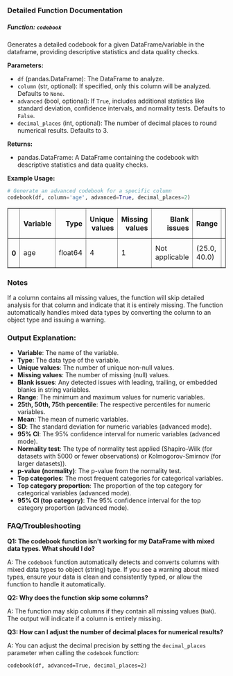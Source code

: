 
### Detailed Function Documentation

##### Function: `codebook`

Generates a detailed codebook for a given DataFrame/variable in the dataframe, providing descriptive statistics and data quality checks.

**Parameters:**
- `df` (pandas.DataFrame): The DataFrame to analyze.
- `column` (str, optional): If specified, only this column will be analyzed. Defaults to `None`.
- `advanced` (bool, optional): If `True`, includes additional statistics like standard deviation, confidence intervals, and normality tests. Defaults to `False`.
- `decimal_places` (int, optional): The number of decimal places to round numerical results. Defaults to 3.

**Returns:**
- pandas.DataFrame: A DataFrame containing the codebook with descriptive statistics and data quality checks.

**Example Usage:**


```python
# Generate an advanced codebook for a specific column
codebook(df, column='age', advanced=True, decimal_places=2)
```




<div>
<style scoped>
    .dataframe tbody tr th:only-of-type {
        vertical-align: middle;
    }

    .dataframe tbody tr th {
        vertical-align: top;
    }

    .dataframe thead th {
        text-align: right;
    }
</style>
<table border="1" class="dataframe">
  <thead>
    <tr style="text-align: right;">
      <th></th>
      <th>Variable</th>
      <th>Type</th>
      <th>Unique values</th>
      <th>Missing values</th>
      <th>Blank issues</th>
      <th>Range</th>
      <th>25th percentile</th>
      <th>50th percentile (Median)</th>
      <th>75th percentile</th>
      <th>Mean</th>
      <th>Examples</th>
      <th>Top categories</th>
      <th>SD</th>
      <th>95% CI</th>
      <th>Normality test</th>
      <th>p-value (normality)</th>
    </tr>
  </thead>
  <tbody>
    <tr>
      <th>0</th>
      <td>age</td>
      <td>float64</td>
      <td>4</td>
      <td>1</td>
      <td>Not applicable</td>
      <td>(25.0, 40.0)</td>
      <td>28.75</td>
      <td>32.5</td>
      <td>36.25</td>
      <td>32.5</td>
      <td>[35.0, 25.0, 30.0]</td>
      <td>-</td>
      <td>6.45</td>
      <td>(26.18, 38.82)</td>
      <td>Shapiro-Wilk</td>
      <td>0.97</td>
    </tr>
  </tbody>
</table>
</div>



### Notes
If a column contains all missing values, the function will skip detailed analysis for that column and indicate that it is entirely missing.
The function automatically handles mixed data types by converting the column to an object type and issuing a warning.

### Output Explanation:

- **Variable**: The name of the variable.
- **Type**: The data type of the variable.
- **Unique values**: The number of unique non-null values.
- **Missing values**: The number of missing (null) values.
- **Blank issues**: Any detected issues with leading, trailing, or embedded blanks in string variables.
- **Range**: The minimum and maximum values for numeric variables.
- **25th, 50th, 75th percentile**: The respective percentiles for numeric variables.
- **Mean**: The mean of numeric variables.
- **SD**: The standard deviation for numeric variables (advanced mode).
- **95% CI**: The 95% confidence interval for numeric variables (advanced mode).
- **Normality test**: The type of normality test applied (Shapiro-Wilk (for datasets with 5000 or fewer observations) or Kolmogorov-Smirnov (for larger datasets)).
- **p-value (normality)**: The p-value from the normality test.
- **Top categories**: The most frequent categories for categorical variables.
- **Top category proportion**: The proportion of the top category for categorical variables (advanced mode).
- **95% CI (top category)**: The 95% confidence interval for the top category proportion (advanced mode).


### FAQ/Troubleshooting

**Q1: The codebook function isn't working for my DataFrame with mixed data types. What should I do?**

A: The `codebook` function automatically detects and converts columns with mixed data types to object (string) type. If you see a warning about mixed types, ensure your data is clean and consistently typed, or allow the function to handle it automatically.

**Q2: Why does the function skip some columns?**

A: The function may skip columns if they contain all missing values (`NaN`). The output will indicate if a column is entirely missing.

**Q3: How can I adjust the number of decimal places for numerical results?**

A: You can adjust the decimal precision by setting the `decimal_places` parameter when calling the `codebook` function:


```codebook(df, advanced=True, decimal_places=2)```


